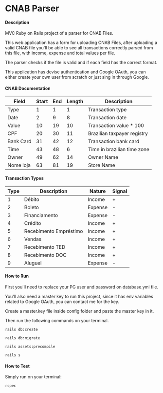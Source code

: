 # CNAB Parser

#### Description

MVC Ruby on Rails project of a parser for CNAB Files.

This web application has a form for uploading CNAB Files, after uploading a valid CNAB file you'll be able to see all transactions correctly parsed from this file, with income, expense and total values per file.

The parser checks if the file is valid and if each field has the correct format.

This application has devise authentication and Google OAuth, you can either create your own user from scratch or just sing in through Google.

#### CNAB Documentation

| Field     | Start | End | Length | Description                 |
| --------- | ----- | --- | ------ | --------------------------- |
| Type      | 1     | 1   | 1      | Transaction type            |
| Date      | 2     | 9   | 8      | Transaction date            |
| Value     | 10    | 19  | 10     | Transaction value * 100     |
| CPF       | 20    | 30  | 11     | Brazilian taxpayer registry |
| Bank Card | 31    | 42  | 12     | Transaction bank card       |
| Time      | 43    | 48  | 6      | Time in brazilian time zone |
| Owner     | 49    | 62  | 14     | Owner Name                  |
| Nome loja | 63    | 81  | 19     | Store Name                  |

#### Transaction Types

| Type | Description             | Nature  | Signal |
| ---- | ----------------------- | ------- | ------ |
| 1    | Débito                 | Income  | +      |
| 2    | Boleto                  | Expense | -      |
| 3    | Financiamento           | Expense | -      |
| 4    | Crédito                | Income  | +      |
| 5    | Recebimento Empréstimo | Income  | +      |
| 6    | Vendas                  | Income  | +      |
| 7    | Recebimento TED         | Income  | +      |
| 8    | Recebimento DOC         | Income  | +      |
| 9    | Aluguel                 | Expense | -      |

#### How to Run

First you'll need to replace your PG user and password on database.yml file.

You'll also need a master key to run this project, since it has env variables related to Google OAuth, you can contact me for the key.

Create a master.key file inside config folder and paste the master key in it.

Then run the following commands on your terminal.

`rails db:create`

`rails db:migrate`

`rails assets:precompile`

`rails s`

#### How to Test

Simply run on your terminal:

`rspec`
